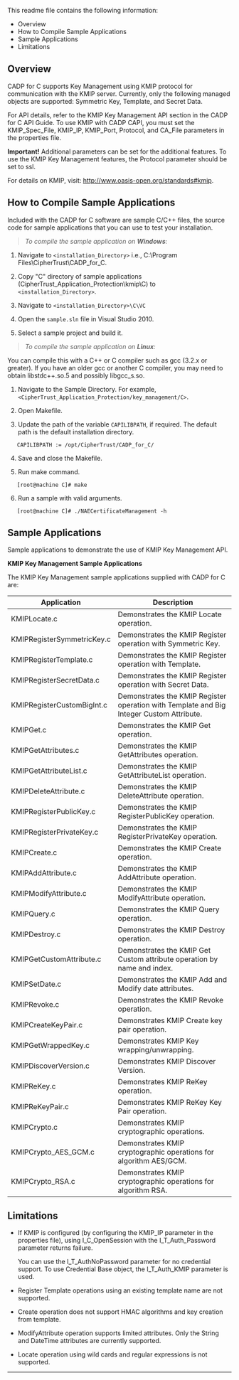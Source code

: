 This readme file contains the following information:

* Overview
* How to Compile Sample Applications
* Sample Applications
* Limitations

## Overview

CADP for C supports Key Management using KMIP protocol for communication with the KMIP server. Currently, only the following managed objects are supported: Symmetric Key, Template, and Secret Data.

For API details, refer to the KMIP Key Management API section in the CADP for C API Guide. To use KMIP with CADP CAPI, you must set the KMIP_Spec_File, KMIP_IP, KMIP_Port, Protocol, and CA_File parameters in the  properties file.

**Important!** Additional parameters can be set for the additional features. To use the KMIP Key Management features, the Protocol parameter should be set to ssl.

For details on KMIP, visit: http://www.oasis-open.org/standards#kmip.

## How to Compile Sample Applications

Included with the CADP for C software are sample C/C++ files, the source code for sample applications that you can use to test your installation.

>*To compile the sample application on **Windows**:*

1. Navigate to `<installation_Directory>` i.e., C:\Program Files\CipherTrust\CADP_for_C\.

2. Copy "C" directory of sample applications (CipherTrust_Application_Protection\kmip\C) to `<installation_Directory>`.

3. Navigate to `<installation_Directory>\C\VC`

4. Open the `sample.sln` file in Visual Studio 2010.

5. Select a sample project and build it.

>*To compile the sample application on **Linux**:*

You can compile this with a C++ or C compiler such as gcc (3.2.x or greater). If you have an older gcc or another C compiler, you may need to obtain libstdc++.so.5 and possibly libgcc_s.so.

1. Navigate to the Sample Directory. For example, `<CipherTrust_Application_Protection/key_management/C>`.

2. Open Makefile.

3. Update the path of the variable `CAPILIBPATH`, if required. The default path is the default installation directory.
```
   CAPILIBPATH := /opt/CipherTrust/CADP_for_C/
```
4. Save and close the Makefile.

5. Run make command.
```
   [root@machine C]# make
```
6. Run a sample with valid arguments.
```
   [root@machine C]# ./NAECertificateManagement -h
```

## Sample Applications

Sample applications to demonstrate the use of KMIP Key Management API.

**KMIP Key Management Sample Applications**

The KMIP Key Management sample applications supplied with CADP for C are:

Application | Description
---|---
KMIPLocate.c | Demonstrates the KMIP Locate operation.
KMIPRegisterSymmetricKey.c | Demonstrates the KMIP Register operation with Symmetric Key.
KMIPRegisterTemplate.c | Demonstrates the KMIP Register operation with Template.
KMIPRegisterSecretData.c | Demonstrates the KMIP Register operation with Secret Data.
KMIPRegisterCustomBigInt.c | Demonstrates the KMIP Register operation with Template and Big Integer Custom Attribute.
KMIPGet.c | Demonstrates the KMIP Get operation.
KMIPGetAttributes.c| Demonstrates the KMIP GetAttributes operation.
KMIPGetAttributeList.c | Demonstrates the KMIP GetAttributeList operation.
KMIPDeleteAttribute.c | Demonstrates the KMIP DeleteAttribute operation.
KMIPRegisterPublicKey.c | Demonstrates the KMIP RegisterPublicKey operation.
KMIPRegisterPrivateKey.c | Demonstrates the KMIP RegisterPrivateKey operation.
KMIPCreate.c | Demonstrates the KMIP Create operation.
KMIPAddAttribute.c | Demonstrates the KMIP AddAttribute operation.
KMIPModifyAttribute.c | Demonstrates the KMIP ModifyAttribute operation.
KMIPQuery.c | Demonstrates the KMIP Query operation.
KMIPDestroy.c | Demonstrates the KMIP Destroy operation.
KMIPGetCustomAttribute.c | Demonstrates the KMIP Get Custom attribute operation by name and index.
KMIPSetDate.c | Demonstrates the KMIP Add and Modify date attributes.
KMIPRevoke.c | Demonstrates the KMIP Revoke operation.
KMIPCreateKeyPair.c | Demonstrates KMIP Create key pair operation.
KMIPGetWrappedKey.c | Demonstrates KMIP Key wrapping/unwrapping.
KMIPDiscoverVersion.c | Demonstrates KMIP Discover Version. 
KMIPReKey.c | Demonstrates KMIP ReKey operation.
KMIPReKeyPair.c | Demonstrates KMIP ReKey Key Pair operation.
KMIPCrypto.c | Demonstrates KMIP cryptographic operations.
KMIPCrypto_AES_GCM.c | Demonstrates KMIP cryptographic operations for algorithm AES/GCM.
KMIPCrypto_RSA.c | Demonstrates KMIP cryptographic operations for algorithm RSA.

## Limitations

* If KMIP is configured (by configuring the KMIP_IP parameter in the properties file), using I_C_OpenSession with the I_T_Auth_Password parameter returns failure.  

    You can use the I_T_AuthNoPassword parameter for no credential support. To use Credential Base object, the I_T_Auth_KMIP parameter is used.

* Register Template operations using an existing template name are not supported.
* Create operation does not support HMAC algorithms and key creation from template.
* ModifyAttribute operation supports limited attributes. Only the String and DateTime attributes are currently supported.
* Locate operation using wild cards and regular expressions is not supported.

---
